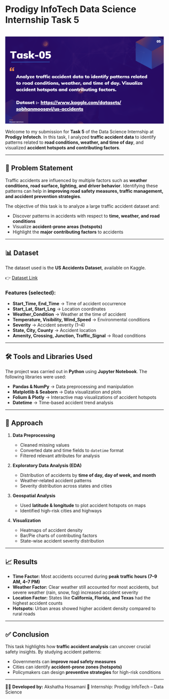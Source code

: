 
# Prodigy InfoTech Data Science Internship Task 5

<br>  
<img src="DS-5.png">  

Welcome to my submission for **Task 5** of the Data Science Internship at **Prodigy Infotech**.
In this task, I analyzed **traffic accident data** to identify patterns related to **road conditions, weather, and time of day**, and visualized **accident hotspots and contributing factors**.

---

## 📌 Problem Statement

Traffic accidents are influenced by multiple factors such as **weather conditions, road surface, lighting, and driver behavior**. Identifying these patterns can help in **improving road safety measures, traffic management, and accident prevention strategies**.

The objective of this task is to analyze a large traffic accident dataset and:

* Discover patterns in accidents with respect to **time, weather, and road conditions**
* Visualize **accident-prone areas (hotspots)**
* Highlight the **major contributing factors** to accidents

---

## 📊 Dataset

The dataset used is the **US Accidents Dataset**, available on Kaggle.

👉 [Dataset Link](https://www.kaggle.com/datasets/sobhanmoosavi/us-accidents)

### Features (selected):

* **Start\_Time, End\_Time** → Time of accident occurrence
* **Start\_Lat, Start\_Lng** → Location coordinates
* **Weather\_Condition** → Weather at the time of accident
* **Temperature, Visibility, Wind\_Speed** → Environmental conditions
* **Severity** → Accident severity (1–4)
* **State, City, County** → Accident location
* **Amenity, Crossing, Junction, Traffic\_Signal** → Road conditions

---

## 🛠 Tools and Libraries Used

The project was carried out in **Python** using **Jupyter Notebook**. The following libraries were used:

* **Pandas & NumPy** → Data preprocessing and manipulation
* **Matplotlib & Seaborn** → Data visualization and plots
* **Folium & Plotly** → Interactive map visualizations of accident hotspots
* **Datetime** → Time-based accident trend analysis

---

## 🔎 Approach

1. **Data Preprocessing**

   * Cleaned missing values
   * Converted date and time fields to `datetime` format
   * Filtered relevant attributes for analysis

2. **Exploratory Data Analysis (EDA)**

   * Distribution of accidents by **time of day, day of week, and month**
   * Weather-related accident patterns
   * Severity distribution across states and cities

3. **Geospatial Analysis**

   * Used **latitude & longitude** to plot accident hotspots on maps
   * Identified high-risk cities and highways

4. **Visualization**

   * Heatmaps of accident density
   * Bar/Pie charts of contributing factors
   * State-wise accident severity distribution

---

## 📈 Results

* **Time Factor:** Most accidents occurred during **peak traffic hours (7–9 AM, 4–7 PM)**
* **Weather Factor:** Clear weather still accounted for most accidents, but severe weather (rain, snow, fog) increased accident severity
* **Location Factor:** States like **California, Florida, and Texas** had the highest accident counts
* **Hotspots:** Urban areas showed higher accident density compared to rural roads

---

## ✅ Conclusion

This task highlights how **traffic accident analysis** can uncover crucial safety insights.
By studying accident patterns:

* Governments can **improve road safety measures**
* Cities can identify **accident-prone zones (hotspots)**
* Policymakers can design **preventive strategies** for high-risk conditions

---

👩‍💻 **Developed by:** Akshatha Hosamani
📅 Internship: Prodigy InfoTech – Data Science


